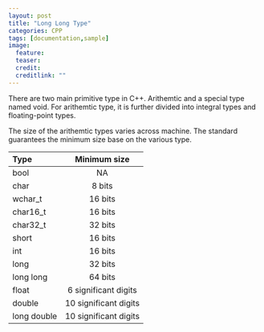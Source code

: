 ```yaml
---
layout: post
title: "Long Long Type"
categories: CPP
tags: [documentation,sample]
image:
  feature: 
  teaser:  
  credit: 
  creditlink: ""
---
```


There are two main primitive type in C++. Arithemtic and a special type named 
void. For arithemtic type, it is further divided into integral types and floating-point
types. 

The size of the arithemtic types varies across machine. The standard guarantees 
the minimum size base on the various type. 

| Type             |    Minimum size            | 
|:-----------------|:--------------------------:|
| bool             |    NA                      |
| char             |    8 bits                  |
| wchar_t          |    16 bits                 |
| char16_t         |    16 bits                 |
| char32_t         |    32 bits                 |
| short            |    16 bits                 |
| int              |    16 bits                 |
| long             |    32 bits                 |
| long long        |    64 bits                 |
| float            |    6 significant digits    |
| double           |    10 significant digits   |
| long double      |    10 significant digits   |
